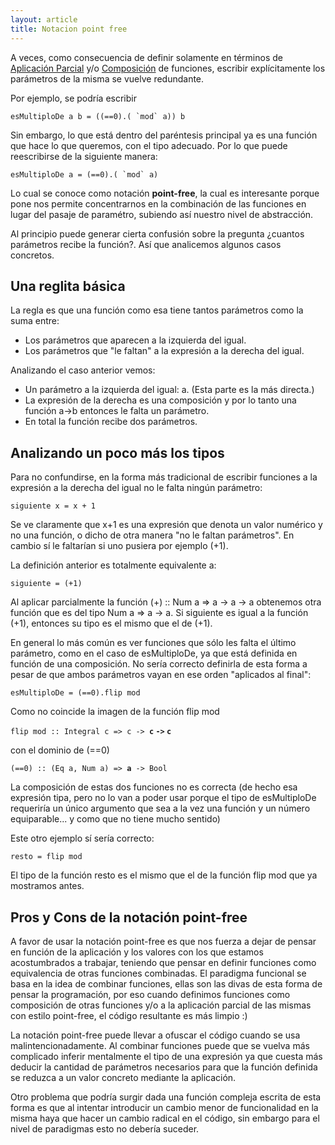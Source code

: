 ```yaml
---
layout: article
title: Notacion point free
---
```


A veces, como consecuencia de definir solamente en términos de [Aplicación Parcial](aplicacion-parcial.html) y/o [Composición](composicion.html) de funciones, escribir explícitamente los parámetros de la misma se vuelve redundante.

Por ejemplo, se podría escribir

`` esMultiploDe a b = ((==0).( `mod` a)) b  ``

Sin embargo, lo que está dentro del paréntesis principal ya es una función que hace lo que queremos, con el tipo adecuado. Por lo que puede reescribirse de la siguiente manera:

`` esMultiploDe a = (==0).( `mod` a) ``

Lo cual se conoce como notación **point-free**, la cual es interesante porque pone nos permite concentrarnos en la combinación de las funciones en lugar del pasaje de paramétro, subiendo así nuestro nivel de abstracción.

Al principio puede generar cierta confusión sobre la pregunta ¿cuantos parámetros recibe la función?. Así que analicemos algunos casos concretos.

Una reglita básica
------------------

La regla es que una función como esa tiene tantos parámetros como la suma entre:

-   Los parámetros que aparecen a la izquierda del igual.
-   Los parámetros que "le faltan" a la expresión a la derecha del igual.

Analizando el caso anterior vemos:

-   Un parámetro a la izquierda del igual: a. (Esta parte es la más directa.)
-   La expresión de la derecha es una composición y por lo tanto una función a-&gt;b entonces le falta un parámetro.
-   En total la función recibe dos parámetros.

Analizando un poco más los tipos
--------------------------------

Para no confundirse, en la forma más tradicional de escribir funciones a la expresión a la derecha del igual no le falta ningún parámetro:

`siguiente x = x + 1`

Se ve claramente que x+1 es una expresión que denota un valor numérico y no una función, o dicho de otra manera "no le faltan parámetros". En cambio sí le faltarían si uno pusiera por ejemplo (+1).

La definición anterior es totalmente equivalente a:

`siguiente = (+1)`

Al aplicar parcialmente la función (+) :: Num a =&gt; a -&gt; a -&gt; a obtenemos otra función que es del tipo Num a =&gt; a -&gt; a. Si siguiente es igual a la función (+1), entonces su tipo es el mismo que el de (+1).

En general lo más común es ver funciones que sólo les falta el último parámetro, como en el caso de esMultiploDe, ya que está definida en función de una composición. No sería correcto definirla de esta forma a pesar de que ambos parámetros vayan en ese orden "aplicados al final":

`esMultiploDe = (==0).flip mod`

Como no coincide la imagen de la función flip mod

`flip mod :: Integral c => c -> `**`c` `->` `c`**

con el dominio de (==0)

`(==0) :: (Eq a, Num a) => `**`a`**` -> Bool`

La composición de estas dos funciones no es correcta (de hecho esa expresión tipa, pero no lo van a poder usar porque el tipo de esMultiploDe requeriría un único argumento que sea a la vez una función y un número equiparable... y como que no tiene mucho sentido)

Este otro ejemplo sí sería correcto:

`resto = flip mod`

El tipo de la función resto es el mismo que el de la función flip mod que ya mostramos antes.

Pros y Cons de la notación point-free
-------------------------------------

A favor de usar la notación point-free es que nos fuerza a dejar de pensar en función de la aplicación y los valores con los que estamos acostumbrados a trabajar, teniendo que pensar en definir funciones como equivalencia de otras funciones combinadas. El paradigma funcional se basa en la idea de combinar funciones, ellas son las divas de esta forma de pensar la programación, por eso cuando definimos funciones como composición de otras funciones y/o a la aplicación parcial de las mismas con estilo point-free, el código resultante es más limpio :)

La notación point-free puede llevar a ofuscar el código cuando se usa malintencionadamente. Al combinar funciones puede que se vuelva más complicado inferir mentalmente el tipo de una expresión ya que cuesta más deducir la cantidad de parámetros necesarios para que la función definida se reduzca a un valor concreto mediante la aplicación.

Otro problema que podría surgir dada una función compleja escrita de esta forma es que al intentar introducir un cambio menor de funcionalidad en la misma haya que hacer un cambio radical en el código, sin embargo para el nivel de paradigmas esto no debería suceder.
